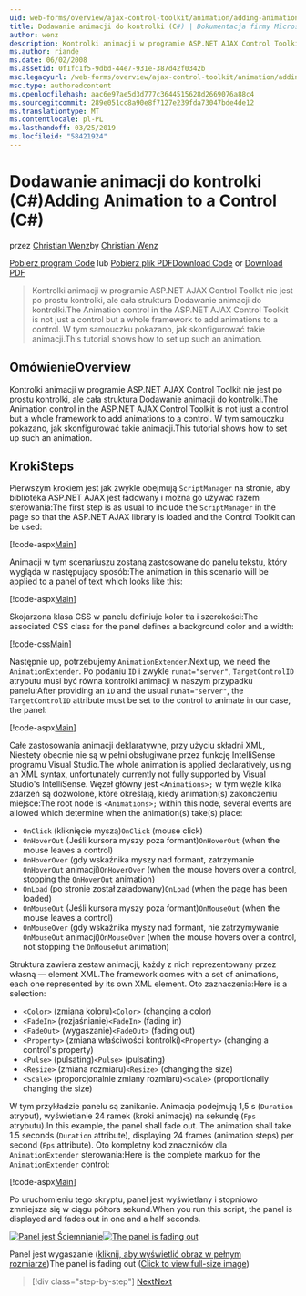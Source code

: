 ```yaml
---
uid: web-forms/overview/ajax-control-toolkit/animation/adding-animation-to-a-control-cs
title: Dodawanie animacji do kontrolki (C#) | Dokumentacja firmy Microsoft
author: wenz
description: Kontrolki animacji w programie ASP.NET AJAX Control Toolkit nie jest po prostu kontrolki, ale cała struktura Dodawanie animacji do kontrolki. Ten samouczek pokazuje, jak...
ms.author: riande
ms.date: 06/02/2008
ms.assetid: 0f1fc1f5-9dbd-44e7-931e-387d42f0342b
msc.legacyurl: /web-forms/overview/ajax-control-toolkit/animation/adding-animation-to-a-control-cs
msc.type: authoredcontent
ms.openlocfilehash: aac6e97ae5d3d777c3644515628d2669076a88c4
ms.sourcegitcommit: 289e051cc8a90e8f7127e239fda73047bde4de12
ms.translationtype: MT
ms.contentlocale: pl-PL
ms.lasthandoff: 03/25/2019
ms.locfileid: "58421924"
---
```

<a name="adding-animation-to-a-control-c"></a><span data-ttu-id="97c22-104">Dodawanie animacji do kontrolki (C#)</span><span class="sxs-lookup"><span data-stu-id="97c22-104">Adding Animation to a Control (C#)</span></span>
====================
<span data-ttu-id="97c22-105">przez [Christian Wenz](https://github.com/wenz)</span><span class="sxs-lookup"><span data-stu-id="97c22-105">by [Christian Wenz](https://github.com/wenz)</span></span>

<span data-ttu-id="97c22-106">[Pobierz program Code](http://download.microsoft.com/download/f/9/a/f9a26acd-8df4-4484-8a18-199e4598f411/Animation1.cs.zip) lub [Pobierz plik PDF](http://download.microsoft.com/download/6/7/1/6718d452-ff89-4d3f-a90e-c74ec2d636a3/animation1CS.pdf)</span><span class="sxs-lookup"><span data-stu-id="97c22-106">[Download Code](http://download.microsoft.com/download/f/9/a/f9a26acd-8df4-4484-8a18-199e4598f411/Animation1.cs.zip) or [Download PDF](http://download.microsoft.com/download/6/7/1/6718d452-ff89-4d3f-a90e-c74ec2d636a3/animation1CS.pdf)</span></span>

> <span data-ttu-id="97c22-107">Kontrolki animacji w programie ASP.NET AJAX Control Toolkit nie jest po prostu kontrolki, ale cała struktura Dodawanie animacji do kontrolki.</span><span class="sxs-lookup"><span data-stu-id="97c22-107">The Animation control in the ASP.NET AJAX Control Toolkit is not just a control but a whole framework to add animations to a control.</span></span> <span data-ttu-id="97c22-108">W tym samouczku pokazano, jak skonfigurować takie animacji.</span><span class="sxs-lookup"><span data-stu-id="97c22-108">This tutorial shows how to set up such an animation.</span></span>


## <a name="overview"></a><span data-ttu-id="97c22-109">Omówienie</span><span class="sxs-lookup"><span data-stu-id="97c22-109">Overview</span></span>

<span data-ttu-id="97c22-110">Kontrolki animacji w programie ASP.NET AJAX Control Toolkit nie jest po prostu kontrolki, ale cała struktura Dodawanie animacji do kontrolki.</span><span class="sxs-lookup"><span data-stu-id="97c22-110">The Animation control in the ASP.NET AJAX Control Toolkit is not just a control but a whole framework to add animations to a control.</span></span> <span data-ttu-id="97c22-111">W tym samouczku pokazano, jak skonfigurować takie animacji.</span><span class="sxs-lookup"><span data-stu-id="97c22-111">This tutorial shows how to set up such an animation.</span></span>

## <a name="steps"></a><span data-ttu-id="97c22-112">Kroki</span><span class="sxs-lookup"><span data-stu-id="97c22-112">Steps</span></span>

<span data-ttu-id="97c22-113">Pierwszym krokiem jest jak zwykle obejmują `ScriptManager` na stronie, aby biblioteka ASP.NET AJAX jest ładowany i można go używać razem sterowania:</span><span class="sxs-lookup"><span data-stu-id="97c22-113">The first step is as usual to include the `ScriptManager` in the page so that the ASP.NET AJAX library is loaded and the Control Toolkit can be used:</span></span>

[!code-aspx[Main](adding-animation-to-a-control-cs/samples/sample1.aspx)]

<span data-ttu-id="97c22-114">Animacji w tym scenariuszu zostaną zastosowane do panelu tekstu, który wygląda w następujący sposób:</span><span class="sxs-lookup"><span data-stu-id="97c22-114">The animation in this scenario will be applied to a panel of text which looks like this:</span></span>

[!code-aspx[Main](adding-animation-to-a-control-cs/samples/sample2.aspx)]

<span data-ttu-id="97c22-115">Skojarzona klasa CSS w panelu definiuje kolor tła i szerokości:</span><span class="sxs-lookup"><span data-stu-id="97c22-115">The associated CSS class for the panel defines a background color and a width:</span></span>

[!code-css[Main](adding-animation-to-a-control-cs/samples/sample3.css)]

<span data-ttu-id="97c22-116">Następnie up, potrzebujemy `AnimationExtender`.</span><span class="sxs-lookup"><span data-stu-id="97c22-116">Next up, we need the `AnimationExtender`.</span></span> <span data-ttu-id="97c22-117">Po podaniu `ID` i zwykle `runat="server"`, `TargetControlID` atrybutu musi być równa kontrolki animacji w naszym przypadku panelu:</span><span class="sxs-lookup"><span data-stu-id="97c22-117">After providing an `ID` and the usual `runat="server"`, the `TargetControlID` attribute must be set to the control to animate in our case, the panel:</span></span>

[!code-aspx[Main](adding-animation-to-a-control-cs/samples/sample4.aspx)]

<span data-ttu-id="97c22-118">Całe zastosowania animacji deklaratywne, przy użyciu składni XML, Niestety obecnie nie są w pełni obsługiwane przez funkcję IntelliSense programu Visual Studio.</span><span class="sxs-lookup"><span data-stu-id="97c22-118">The whole animation is applied declaratively, using an XML syntax, unfortunately currently not fully supported by Visual Studio's IntelliSense.</span></span> <span data-ttu-id="97c22-119">Węzeł główny jest `<Animations>;` w tym węźle kilka zdarzeń są dozwolone, które określają, kiedy animation(s) zakończeniu miejsce:</span><span class="sxs-lookup"><span data-stu-id="97c22-119">The root node is `<Animations>;` within this node, several events are allowed which determine when the animation(s) take(s) place:</span></span>

- <span data-ttu-id="97c22-120">`OnClick` (kliknięcie myszą)</span><span class="sxs-lookup"><span data-stu-id="97c22-120">`OnClick` (mouse click)</span></span>
- <span data-ttu-id="97c22-121">`OnHoverOut` (Jeśli kursora myszy poza formant)</span><span class="sxs-lookup"><span data-stu-id="97c22-121">`OnHoverOut` (when the mouse leaves a control)</span></span>
- <span data-ttu-id="97c22-122">`OnHoverOver` (gdy wskaźnika myszy nad formant, zatrzymanie `OnHoverOut` animacji)</span><span class="sxs-lookup"><span data-stu-id="97c22-122">`OnHoverOver` (when the mouse hovers over a control, stopping the `OnHoverOut` animation)</span></span>
- <span data-ttu-id="97c22-123">`OnLoad` (po stronie został załadowany)</span><span class="sxs-lookup"><span data-stu-id="97c22-123">`OnLoad` (when the page has been loaded)</span></span>
- <span data-ttu-id="97c22-124">`OnMouseOut` (Jeśli kursora myszy poza formant)</span><span class="sxs-lookup"><span data-stu-id="97c22-124">`OnMouseOut` (when the mouse leaves a control)</span></span>
- <span data-ttu-id="97c22-125">`OnMouseOver` (gdy wskaźnika myszy nad formant, nie zatrzymywanie `OnMouseOut` animacji)</span><span class="sxs-lookup"><span data-stu-id="97c22-125">`OnMouseOver` (when the mouse hovers over a control, not stopping the `OnMouseOut` animation)</span></span>

<span data-ttu-id="97c22-126">Struktura zawiera zestaw animacji, każdy z nich reprezentowany przez własną — element XML.</span><span class="sxs-lookup"><span data-stu-id="97c22-126">The framework comes with a set of animations, each one represented by its own XML element.</span></span> <span data-ttu-id="97c22-127">Oto zaznaczenia:</span><span class="sxs-lookup"><span data-stu-id="97c22-127">Here is a selection:</span></span>

- <span data-ttu-id="97c22-128">`<Color>` (zmiana koloru)</span><span class="sxs-lookup"><span data-stu-id="97c22-128">`<Color>` (changing a color)</span></span>
- <span data-ttu-id="97c22-129">`<FadeIn>` (rozjaśnianie)</span><span class="sxs-lookup"><span data-stu-id="97c22-129">`<FadeIn>` (fading in)</span></span>
- <span data-ttu-id="97c22-130">`<FadeOut>` (wygaszanie)</span><span class="sxs-lookup"><span data-stu-id="97c22-130">`<FadeOut>` (fading out)</span></span>
- <span data-ttu-id="97c22-131">`<Property>` (zmiana właściwości kontrolki)</span><span class="sxs-lookup"><span data-stu-id="97c22-131">`<Property>` (changing a control's property)</span></span>
- <span data-ttu-id="97c22-132">`<Pulse>` (pulsating)</span><span class="sxs-lookup"><span data-stu-id="97c22-132">`<Pulse>` (pulsating)</span></span>
- <span data-ttu-id="97c22-133">`<Resize>` (zmiana rozmiaru)</span><span class="sxs-lookup"><span data-stu-id="97c22-133">`<Resize>` (changing the size)</span></span>
- <span data-ttu-id="97c22-134">`<Scale>` (proporcjonalnie zmiany rozmiaru)</span><span class="sxs-lookup"><span data-stu-id="97c22-134">`<Scale>` (proportionally changing the size)</span></span>

<span data-ttu-id="97c22-135">W tym przykładzie panelu są zanikanie. Animacja podejmują 1,5 s (`Duration` atrybut), wyświetlanie 24 ramek (kroki animację) na sekundę (`Fps` atrybutu).</span><span class="sxs-lookup"><span data-stu-id="97c22-135">In this example, the panel shall fade out. The animation shall take 1.5 seconds (`Duration` attribute), displaying 24 frames (animation steps) per second (`Fps` attribute).</span></span> <span data-ttu-id="97c22-136">Oto kompletny kod znaczników dla `AnimationExtender` sterowania:</span><span class="sxs-lookup"><span data-stu-id="97c22-136">Here is the complete markup for the `AnimationExtender` control:</span></span>

[!code-aspx[Main](adding-animation-to-a-control-cs/samples/sample5.aspx)]

<span data-ttu-id="97c22-137">Po uruchomieniu tego skryptu, panel jest wyświetlany i stopniowo zmniejsza się w ciągu półtora sekund.</span><span class="sxs-lookup"><span data-stu-id="97c22-137">When you run this script, the panel is displayed and fades out in one and a half seconds.</span></span>


<span data-ttu-id="97c22-138">[![Panel jest Ściemnianie](adding-animation-to-a-control-cs/_static/image2.png)](adding-animation-to-a-control-cs/_static/image1.png)</span><span class="sxs-lookup"><span data-stu-id="97c22-138">[![The panel is fading out](adding-animation-to-a-control-cs/_static/image2.png)](adding-animation-to-a-control-cs/_static/image1.png)</span></span>

<span data-ttu-id="97c22-139">Panel jest wygaszanie ([kliknij, aby wyświetlić obraz w pełnym rozmiarze](adding-animation-to-a-control-cs/_static/image3.png))</span><span class="sxs-lookup"><span data-stu-id="97c22-139">The panel is fading out ([Click to view full-size image](adding-animation-to-a-control-cs/_static/image3.png))</span></span>

> [!div class="step-by-step"]
> [<span data-ttu-id="97c22-140">Next</span><span class="sxs-lookup"><span data-stu-id="97c22-140">Next</span></span>](executing-several-animations-at-the-same-time-cs.md)
